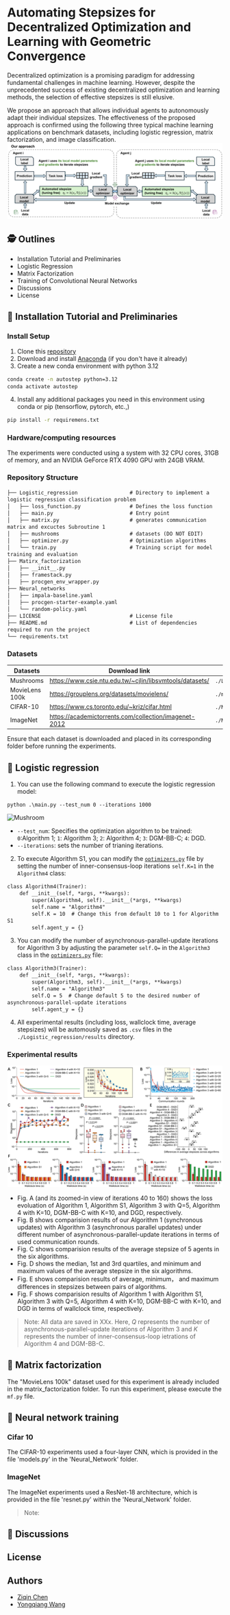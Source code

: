 # Automating Stepsizes for Decentralized Optimization and Learning with Geometric Convergence
Decentralized optimization is a promising paradigm for addressing fundamental challenges in machine learning. However, despite the unprecedented success of existing decentralized optimization and learning methods, the selection of effective stepsizes is still elusive.

We propose an approach that allows individual agents to autonomously adapt their individual stepsizes. 
The effectiveness of the proposed approach is confirmed using the following three typical machine learning applications on benchmark datasets, including logistic regression, matrix factorization, and image classification.
![Introduction](https://github.com/cziqin/Automated_Stepsizes/blob/main/figures/introduction.png)
## 🕵️ Outlines
- Installation Tutorial and Preliminaries
- Logistic Regression
- Matrix Factorization
- Training of Convolutional Neural Networks
- Discussions
- License

## 🔧 Installation Tutorial and Preliminaries

### Install Setup
1. Clone this [repository](https://github.com/cziqin/Automated_Stepsizes/tree/main)
2. Download and install [Anaconda](https://www.anaconda.com) (if you don't have it already)
3. Create a new conda environment with python 3.12
```bash
conda create -n autostep python=3.12
conda activate autostep
```
4. Install any additional packages you need in this environment using conda or pip (tensorflow, pytorch, etc.,)
```sh
pip install -r requiremens.txt
```

### Hardware/computing resources
The experiments were conducted using a system with 32 CPU cores, 31GB of memory, and an NVIDIA GeForce RTX 4090 GPU with 24GB VRAM.

### Repository Structure

```
├── Logistic_regression                 # Directory to implement a logistic regression classification problem
│   ├── loss_function.py                # Defines the loss function 
│   ├── main.py                         # Entry point
│   ├── matrix.py                       # generates communication matrix and excuctes Subroutine 1
│   ├── mushrooms                       # datasets (DO NOT EDIT)
│   ├── optimizer.py                    # Optimization algorithms
│   └── train.py                        # Training script for model training and evaluation
├── Matirx_factorization
│   ├── __init__.py
│   ├── framestack.py                   
│   ├── procgen_env_wrapper.py          
├── Neural_networks                         
│   ├── impala-baseline.yaml            
│   ├── procgen-starter-example.yaml    
│   └── random-policy.yaml              
├── LICENSE                             # License file
├── README.md                           # List of dependencies required to run the project                   
└── requirements.txt                                 
```

### Datasets
| Datasets | Download link | Storage Location|
| ------ | ------ | ------|
| Mushrooms | https://www.csie.ntu.edu.tw/~cjlin/libsvmtools/datasets/ |`./Logistic_regression/`|
| MovieLens 100k | https://grouplens.org/datasets/movielens/|`./matrix_factorization/data/`|
| CIFAR-10 | https://www.cs.toronto.edu/~kriz/cifar.html |`./Neural_networks/data/`|
| ImageNet | https://academictorrents.com/collection/imagenet-2012 |`./Neural_networks/data/`|

Ensure that each dataset is downloaded and placed in its corresponding folder before running the experiments.

## 💪 Logistic regression
1. You can use the following command to execute the logistic regression model:
```
python .\main.py --test_num 0 --iterations 1000
```
![Mushroom](https://github.com/cziqin/Automated_Stepsizes/blob/main/figures/mushroom.gif)
- `--test_num`: Specifies the optimization algorithm to be trained:\
`0`:Algorithm 1;
`1`: Algorithm 3;
`2`: Algorithm 4;
`3`: DGM-BB-C;
`4`: DGD.
- `--iterations`: sets the number of trianing iterations.
2. To execute Algorithm S1, you can modify the [`optimizers.py`](https://github.com/cziqin/Automated_Stepsizes/blob/main/Logistic_regression/optimizers.py) file by setting the number of inner-consensus-loop iterations `self.K=1` in the `Algorithm4` class:
```
class Algorithm4(Trainer):
    def __init__(self, *args, **kwargs):
        super(Algorithm4, self).__init__(*args, **kwargs)
        self.name = "Algorithm4"
        self.K = 10  # Change this from default 10 to 1 for Algorithm S1
        self.agent_y = {}
```
3. You can modify the number of asynchronous-parallel-update iterations for Algorithm 3 by adjusting the parameter `self.Q=` in the `Algorithm3` class in the [`optimizers.py`](https://github.com/cziqin/Automated_Stepsizes/blob/main/Logistic_regression/optimizers.py) file:
```
class Algorithm3(Trainer):
    def __init__(self, *args, **kwargs):
        super(Algorithm3, self).__init__(*args, **kwargs)
        self.name = "Algorithm3"
        self.Q = 5  # Change default 5 to the desired number of asynchronous-parallel-update iterations
        self.agent_y = {}
```
4. All experimental results (including loss, wallclock time, average stepsizes) will be automously saved as `.csv` files in the `./Logistic_regression/results` directory. 
### Experimental results
![Fig3](https://github.com/cziqin/Automated_Stepsizes/blob/main/figures/mushrooms_png.png)

- Fig. A (and its zoomed-in view of iterations 40 to 160) shows the loss evoluation of Algorithm 1, Algorithm S1, Algorithm 3 with Q=5, Algorithm 4 with K=10, DGM-BB-C with K=10, and DGD, respectively.
- Fig. B shows comparision results of our Algorithm 1 (synchronous updates) with Algorithm 3 (asynchronous parallel updates) under different number of asynchronous-parallel-update iterations in terms of used communication rounds.
- Fig. C shows comparision results of the average stepsize of 5 agents in the six algorithms.
- Fig. D shows the median, 1st and 3rd quartiles, and minimum and maximum values of the average stepsize in the six algorithms.
- Fig. E shows comparision results of average, minimum， and maximum differences in stepsizes between pairs of algorithms.
- Fig. F shows comparision results of Algorithm 1 with Algorithm S1, Algorithm 3 with Q=5, Algorithm 4 with K=10, DGM-BB-C with K=10, and DGD in terms of wallclock time, respectively.

> Note: All data are saved in XXx. Here, $Q$ represents the number of asynchronous-parallel-update iterations of Algorithm 3 and $K$ represents the number of inner-consensus-loop ietrations of Algorithm 4 and DGM-BB-C.

## 💪 Matrix factorization
The "MovieLens 100k" dataset used for this experiment is already included in the matrix_factorization folder. To run this experiment, please execute the ``mf.py`` file.

## 💪 Neural network training
### Cifar 10
The CIFAR-10 experiments used a four-layer CNN, which is provided in the file 'models.py' in the 'Neural_Network' folder.

### ImageNet
The ImageNet experiments used a ResNet-18 architecture, which is provided in the file 'resnet.py' within the 'Neural_Network' folder.

> Note:

## 🚀 Discussions

## License

## Authors
- [Ziqin Chen](https://scholar.google.com/citations?user=i-IM2rIAAAAJ&hl=zh-CN)
- [Yongqiang Wang](https://scholar.google.com/citations?hl=zh-CN&user=shSZpGUAAAAJ)
